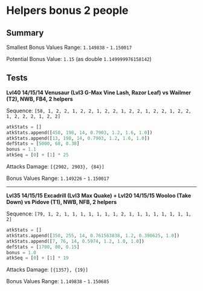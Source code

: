 # Helpers bonus 2 people

## Summary

Smallest Bonus Values Range: `1.149838` - `1.150017`

Potential Bonus Value: `1.15` (as double `1.149999976158142`)

## Tests

**Lvl40 14/15/14 Venusaur (Lvl3 G-Max Vine Lash, Razor Leaf) vs Wailmer (T2), NWB, FB4, 2 helpers**

Sequence: `[58, 1, 2, 2, 1, 2, 2, 1, 2, 2, 1, 2, 2, 1, 2, 2, 1, 2, 2, 1, 2, 2, 2, 1, 2, 2]`

```python
atkStats = []
atkStats.append([450, 198, 14, 0.7903, 1.2, 1.6, 1.0])
atkStats.append([13, 198, 14, 0.7903, 1.2, 1.6, 1.0])
defStats = [5000, 68, 0.38]
bonus = 1.1
atkSeq = [0] + [1] * 25
```

Attacks Damage: `[{2902, 2903}, {84}]`

Bonus Values Range: `1.149226` - `1.150017`

---

**Lvl35 14/15/15 Excadrill (Lvl3 Max Quake) + Lvl20 14/15/15 Wooloo (Take Down) vs Pidove (T1), NWB, NFB, 2 helpers**

Sequence: `[79, 1, 2, 1, 1, 1, 1, 1, 1, 1, 2, 1, 1, 1, 1, 1, 1, 1, 1, 2]`

```python
atkStats = []
atkStats.append([350, 255, 14, 0.761563838, 1.2, 0.390625, 1.0])
atkStats.append([7, 76, 14, 0.5974, 1.2, 1.0, 1.0])
defStats = [1700, 80, 0.15]
bonus = 1.0
atkSeq = [0] + [1] * 19
```

Attacks Damage: `[{1357}, {19}]`

Bonus Values Range: `1.149838` - `1.150685`
